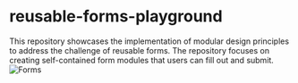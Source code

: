 # reusable-forms-playground
This repository showcases the implementation of modular design principles to address the challenge of reusable forms. The repository focuses on creating self-contained form modules that users can fill out and submit.
![Forms](https://github.com/vasiliy-klyotskin/reusable-forms-playground/assets/54911315/e885833a-fa3a-4245-ae81-50d7dc771f9c)
